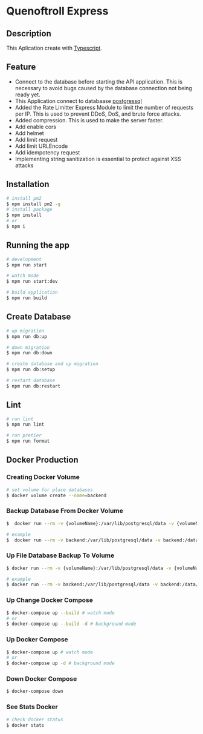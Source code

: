 # Quenoftroll Express

## Description

This Aplication create with [Typescript](https://www.typescriptlang.org/).

## Feature

-   Connect to the database before starting the API application. This is necessary to avoid bugs caused by the database connection not being ready yet.
-   This Application connect to databaase [postgressql](https://www.postgresql.org/)
-   Added the Rate Limitter Express Module to limit the number of requests per IP. This is used to prevent DDoS, DoS, and brute force attacks.
-   Added compression. This is used to make the server faster.
-   Add enable cors
-   Add helmet
-   Add limit request
-   Add limit URLEncode
-   Add idempotency request
-   Implementing string sanitization is essential to protect against XSS attacks

## Installation

```bash
# install pm2
$ npm install pm2 -g
# install package
$ npm install
# or
$ npm i
```

## Running the app

```bash
# development
$ npm run start

# watch mode
$ npm run start:dev

# build application
$ npm run build
```

## Create Database

```bash
# up migration
$ npm run db:up

# down migration
$ npm run db:down

# create database and up migration
$ npm run db:setup

# restart database
$ npm run db:restart
```

## Lint

```bash
# run lint
$ npm run lint

# run pretier
$ npm run format
```

## Docker Production

### Creating Docker Volume

```bash
# set volume for place databases
$ docker volume create --name=backend
```

### Backup Database From Docker Volume

```bash
$  docker run --rm -v {volumeName}:/var/lib/postgresql/data -v {volumeName}:/data/db -v {path-to-host-backup-folder} alpine tar -czvf /{nameFile}.tar.gz /var/lib/postgresql/data /data/db

# example
$  docker run --rm -v backend:/var/lib/postgresql/data -v backend:/data/db -v C:\Backup:/backup alpine tar -czvf /backup/backend_backup.tar.gz /var/lib/postgresql/data /data/db
```

### Up File Database Backup To Volume

```bash
$ docker run --rm -v {volumeName}:/var/lib/postgresql/data -v {volumeName}:/data/db -v {path-to-host-backup-folder}:/backup alpine tar -xzvf /backup/{nameFile}.tar.gz -C /

# example
$ docker run --rm -v backend:/var/lib/postgresql/data -v backend:/data/db -v C:\Backup:/backup alpine tar -xzvf /backup/backend_backup.tar.gz -C /
```

### Up Change Docker Compose

```bash
$ docker-compose up --build # watch mode
# or
$ docker-compose up --build -d # background mode
```

### Up Docker Compose

```bash
$ docker-compose up # watch mode
# or
$ docker-compose up -d # background mode
```

### Down Docker Compose

```bash
$ docker-compose down
```

### See Stats Docker

```bash
# check docker status
$ docker stats
```
